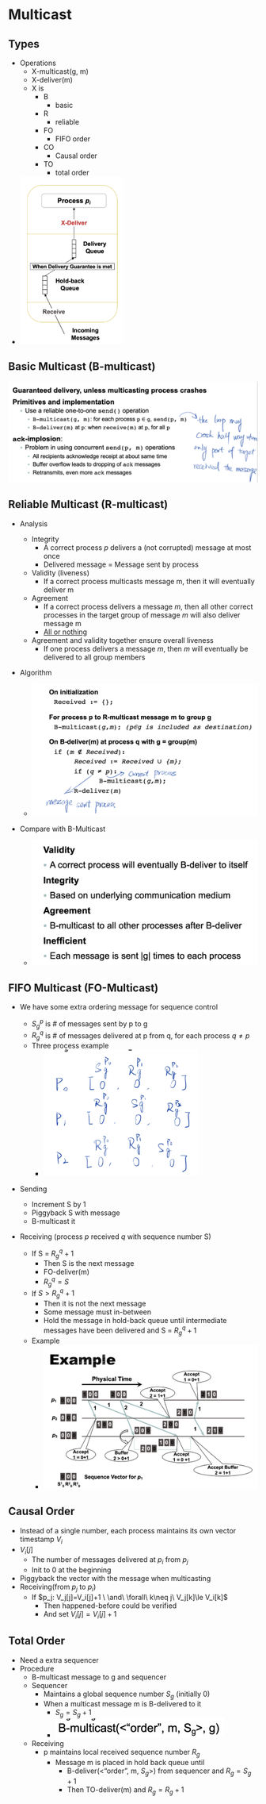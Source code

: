 # Multicast



## Types

- Operations
  - X-multicast(g, m)
  - X-deliver(m)
  - X is 
    - B
      - basic
    - R
      - reliable
    - FO
      - FIFO order
    - CO
      - Causal order
    - TO
      - total order
- <img src="assets/image-20200624152858858.png" alt="image-20200624152858858" style="zoom:33%;" />



## Basic Multicast (B-multicast)

![image-20200624152950424](assets/image-20200624152950424.png)



## Reliable Multicast (R-multicast)

- Analysis
  - Integrity
    - A correct process $p$ delivers a (not corrupted) message at most once
    - Delivered message = Message sent by process
  - Validity (liveness)
    - If a correct process multicasts message m, then it will eventually deliver m
  - Agreement
    - If a correct process delivers a message $m$, then all other correct processes in the target group of message $m$ will also deliver message m
    - <u>All or nothing</u>
  - Agreement and validity together ensure overall liveness
    - If one process delivers a message $m$, then $m$ will eventually be delivered to all group members

- Algorithm
  - ![image-20200624153230274](assets/image-20200624153230274.png)

- Compare with B-Multicast
  - ![image-20200624153253236](assets/image-20200624153253236.png)



## FIFO Multicast (FO-Multicast)

- We have some extra ordering message for sequence control
  - $S_g^p$ is # of messages sent by p to g
  - $R_g^q$ is # of messages delivered at p from q, for each process $q \neq p$ 
  - Three process example
    - <img src="assets/image-20200629162622577.png" alt="image-20200629162622577" style="zoom:33%;" />

- Sending
  - Increment S by 1
  - Piggyback S with message
  - B-multicast it
- Receiving (process $p$ received $q$ with sequence number S)
  - If S = $R_g^q + 1$
    - Then S is the next message
    - FO-deliver(m)
    - $R_g^q = S$
  - If $S > R_g^q + 1$
    - Then it is not the next message
    - Some message must in-between
    - Hold the message in hold-back queue until intermediate messages have been delivered and S = $R_g^q + 1$
  - Example
    - ![image-20200629163434571](assets/image-20200629163434571.png)



## Causal Order

- Instead of a single number, each process maintains its own vector timestamp $V_i$
- $V_i[j]$
  - The number of messages delivered at $p_i$ from $p_j$
  - Init to 0 at the beginning
- Piggyback the vector with the message when multicasting
- Receiving(from $p_j$ to $p_i$)
  - If $p_j: V_j[j]=V_i[j]+1 \ \and\ \forall\ k\neq j\ V_j[k]\le V_i[k]$
    - Then happened-before could be verified
    - And set $V_i[j] = V_i[j]+1$



## Total Order

- Need a extra sequencer
- Procedure
  - B-multicast message to g and sequencer
  - Sequencer
    - Maintains a global sequence number $S_g$ (initially 0)
    - When a multicast message m is B-delivered to it
      - $S_g=S_g+1$
      - <img src="assets/image-20200629220603352.png" alt="image-20200629220603352" style="zoom:50%;" />
  - Receiving
    - p maintains local received sequence number $R_g$
      - Message m is placed in hold back queue until
        - B-deliver(<“order”, m, $S_g$>) from sequencer and $R_g = S_g + 1$
        - Then TO-deliver(m) and $R_g = R_g + 1$